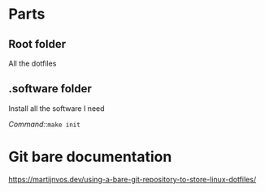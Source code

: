 # Parts

## Root folder
All the dotfiles

## .software folder
Install all the software I need

*Command:*:`make init`

# Git bare documentation
https://martijnvos.dev/using-a-bare-git-repository-to-store-linux-dotfiles/